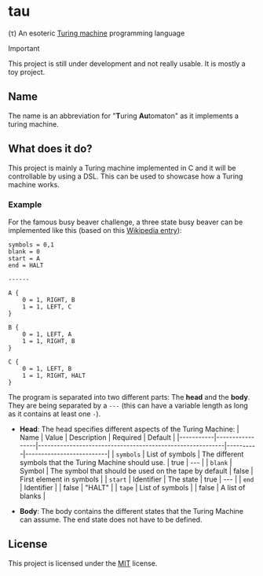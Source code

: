 # tau
(τ) An esoteric [Turing machine](https://en.wikipedia.org/wiki/Turing_machine) programming language

> [!IMPORTANT]
> This project is still under development and not really usable. It is mostly a toy project.

## Name
The name is an abbreviation for "**T**uring **Au**tomaton" as it implements a turing machine.

## What does it do?
This project is mainly a Turing machine implemented in C and it will be controllable by using a DSL. This can be used to showcase how a Turing machine works.

### Example
For the famous busy beaver challenge, a three state busy beaver can be implemented like this (based on this [Wikipedia entry](https://en.wikipedia.org/wiki/Turing_machine#Formal_definition)):
```
symbols = 0,1
blank = 0
start = A
end = HALT

------

A {
    0 = 1, RIGHT, B
    1 = 1, LEFT, C
}

B {
    0 = 1, LEFT, A
    1 = 1, RIGHT, B
}

C {
    0 = 1, LEFT, B
    1 = 1, RIGHT, HALT
}
```

The program is separated into two different parts: The **head** and the **body**. They are being separated by a `---` (this can have a variable length as long as it contains at least one `-`).

- **Head**: The head specifies different aspects of the Turing Machine:
    | Name      | Value           | Description                                               | Required | Default                  |
    |-----------|-----------------|-----------------------------------------------------------|----------|--------------------------|
    | `symbols` | List of symbols | The different symbols that the Turing Machine should use. | true     | ---                      |
    | `blank`   | Symbol          | The symbol that should be used on the tape by default     | false    | First element in symbols |
    | `start`   | Identifier      | The state                                                 | true     | ---                      |
    | `end`     | Identifier      |                                                           | false    | "HALT"                   |
    | `tape`    | List of symbols |                                                           | false    | A list of blanks         |

- **Body**: The body contains the different states that the Turing Machine can assume. The end state does not have to be defined.

## License
This project is licensed under the [MIT](LICENSE) license.